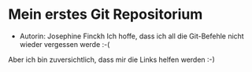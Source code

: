 # Mein erstes Git Repositorium

- Autorin: Josephine Finckh
Ich hoffe, dass ich all die Git-Befehle nicht wieder vergessen werde :-(

Aber ich bin zuversichtlich, dass mir die Links helfen werden :-)
